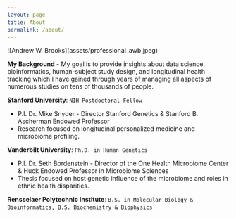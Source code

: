 ```yaml
---
layout: page
title: About
permalink: /about/
---
```

<link rel="stylesheet" href="{{ '/assets/css/custom.css' | relative_url }}">
![Andrew W. Brooks](assets/professional_awb.jpeg)

**My Background** - My goal is to provide insights about data science, bioinformatics, human-subject study design, and longitudinal health tracking which I have gained through years of managing all aspects of numerous studies on tens of thousands of people. 

**Stanford University**: `NIH Postdoctoral Fellow`
  * P.I. Dr. Mike Snyder - Director Stanford Genetics &  Stanford B. Ascherman Endowed Professor
  * Research focused on longitudinal personalized medicine and microbiome profiling.

**Vanderbilt University**: `Ph.D. in Human Genetics`
  * P.I. Dr. Seth Bordenstein - Director of the One Health Microbiome Center & Huck Endowed Professor in Microbiome Sciences
  * Thesis focused on host genetic influence of the microbiome and roles in ethnic health disparities.

**Rensselaer Polytechnic Institute**: `B.S. in Molecular Biology & Bioinformatics, B.S. Biochemistry & Biophysics`
